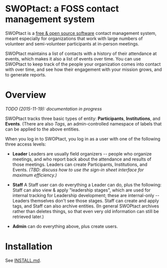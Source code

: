 SWOPtact: a FOSS contact management system
==========================================

SWOPtact is a [free & open source software](LICENSE.md) contact
management system, meant especially for organizations that work with
large numbers of volunteer and semi-volunteer participants at
in-person meetings.

SWOPtact maintains a list of contacts with a history of their
attendance at events, which makes it also a list of events over time.
You can use SWOPtact to keep track of the people your organization
comes into contact with over time, and see how their engagement with
your mission grows, and to generate reports.

# Overview

_TODO (2015-11-19): documentation in progress_

SWOPtact tracks three basic types of entity: **Participants**,
**Institutions**, and **Events**.  (There are also _Tags_, an
admin-controlled namespace of labels that can be applied to the above
entities.

When you log in to SWOPtact, you log in as a user with one of the following three access levels:

* **Leader** Leaders are usually field organizers -- people who
  organize meetings, and who report back about the attendance and
  results of those meetings.  Leaders can create Participants,
  Institutions, and Events.  _(TBD: discuss how to use the sign-in
  sheet interface for maximum efficiency.)_

* **Staff** A Staff user can do everything a Leader can do, plus the
  following: Staff can also view & apply "leadership stages", which
  are used for internal tracking for Leadership development; these are
  internal-only -- Leaders themselves don't see those stages.  Staff
  can create and apply tags, and Staff can also archive entities.  (In
  general SWOPtact archives rather than deletes things, so that even
  very old information can still be retrieved later.)

* **Admin** can do everything above, plus create users.

# Installation

See [INSTALL.md](INSTALL.md).
